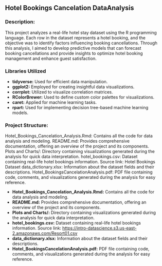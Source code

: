 ## Hotel Bookings Cancelation DataAnalysis ### 

### Description: ###
This project analyzes a real-life hotel stay dataset using the R programming language. Each row in the dataset represents a hotel booking, and the objective was to identify factors influencing booking cancellations. Through this analysis, I aimed to develop predictive models that can forecast booking cancellations and provide insights to optimize hotel booking management and enhance guest satisfaction.

### Libraries Utilized ###
- **tidyverse:** Used for efficient data manipulation. 
- **ggplot2:** Employed for creating insightful data visualizations.
- **corrplot:** Utilized to visualize correlation matrices.
- **RColorBrewer:** Used to define custom color palettes for visualizations.
- **caret:** Applied for machine learning tasks.
- **rpart:** Used for implementing decision tree-based machine learning models.

### Project Structure: ###
Hotel_Bookings_Cancelation_Analysis.Rmd: Contains all the code for data analysis and modeling.
README.md: Provides comprehensive documentation, offering an overview of the project and its components.
Plots and Charts/: Directory containing visualizations generated during the analysis for quick data interpretation.
hotel_bookings.csv: Dataset containing real-life hotel bookings information. Source link: Hotel Bookings Dataset
data_dictionary.xlsx: Information about the dataset fields and their descriptions.
Hotel_BookingsCancelationAnalysis.pdf: PDF file containing code, comments, and visualizations generated during the analysis for easy reference.

- **Hotel_Bookings_Cancelation_Analysis.Rmd:** Contains all the code for data analysis and modeling.
- **README.md:** Provides comprehensive documentation, offering an overview of the project and its components.
- **Plots and Charts/:** Directory containing visualizations generated during the analysis for quick data interpretation.
- **hotel_bookings.csv:** Dataset containing real-life hotel bookings information. Source link: https://intro-datascience.s3.us-east-2.amazonaws.com/Resort01.csv
- **data_dictionary.xlsx:** Information about the dataset fields and their descriptions.
- **Hotel_BookingsCancelationAnalysis.pdf:** PDF file containing code, comments, and visualizations generated during the analysis for easy reference.
